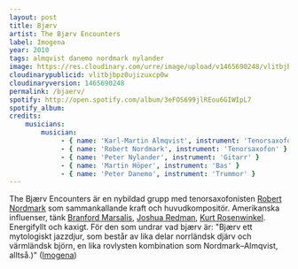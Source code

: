 ```yaml
---
layout: post
title: Bjærv
artist: The Bjærv Encounters
label: Imogena
year: 2010
tags: almqvist danemo nordmark nylander
image: https://res.cloudinary.com/urre/image/upload/v1465690248/vlitbjbpz0ujizuxcp0w.jpg
cloudinarypublicid: vlitbjbpz0ujizuxcp0w
cloudinaryversion: 1465690248
permalink: /bjaerv/
spotify: http://open.spotify.com/album/3eFOS699jlREou6GIWIpL7
spotify_album: 
credits:
    musicians:
        musician:
             - { name: 'Karl-Martin Almqvist', instrument: 'Tenorsaxofon' }
             - { name: 'Robert Nordmark', instrument: 'Tenorsaxofon' }
             - { name: 'Peter Nylander', instrument: 'Gitarr' }
             - { name: 'Martin Höper', instrument: 'Bas' }
             - { name: 'Peter Danemo', instrument: 'Trummor' }
---
```


The Bjærv Encounters är en nybildad grupp med tenorsaxofonisten <a href="http://www.myspace.com/robertnordmarkquartet">Robert Nordmark</a> som sammankallande kraft och huvudkompositör. Amerikanska influenser, tänk <a href="http://en.wikipedia.org/wiki/Branford_Marsalis">Branford Marsalis</a>, <a href="http://en.wikipedia.org/wiki/Joshua_Redman">Joshua Redman</a>, <a href="http://en.wikipedia.org/wiki/Kurt_Rosenwinkel">Kurt Rosenwinkel</a>. Energifyllt och kaxigt. För den som undrar vad bjærv är: "Bjærv ett mytologiskt jazzdjur, som består av lika delar norrländsk djärv och värmländsk björn, en lika rovlysten kombination som Nordmark–Almqvist, alltså.)" (<a href="http://www.imogena.se/">Imogena</a>)